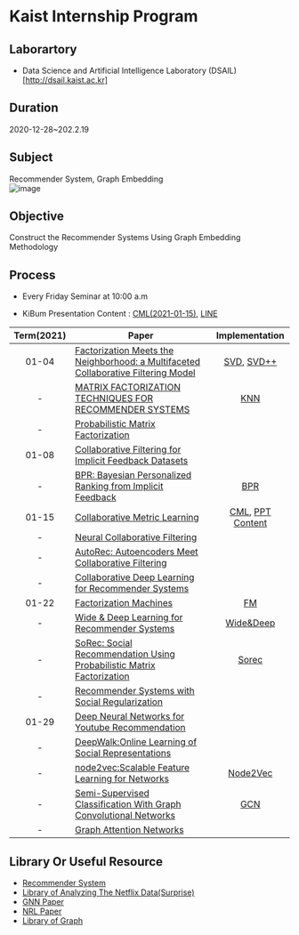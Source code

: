 # Kaist Internship Program  
## Laborartory  
* Data Science and Artificial Intelligence Laboratory (DSAIL)[http://dsail.kaist.ac.kr]  
## Duration  
2020-12-28~202.2.19
## Subject  
Recommender System, Graph Embedding  
![image](https://user-images.githubusercontent.com/68312164/103968901-1abece80-51a8-11eb-9f6b-1fab04c65bbe.png)  
## Objective  
Construct the Recommender Systems Using Graph Embedding Methodology   
## Process  
* Every Friday Seminar at 10:00 a.m  

* KiBum Presentation Content : [CML(2021-01-15)](https://github.com/rlqja1107/Kaist_Recommender_System/blob/master/Recommender_System/CML_%EA%B9%80%EA%B8%B0%EB%B2%94.pptx), [LINE](https://arxiv.org/pdf/1503.03578.pdf)   



| Term(2021) | Paper | Implementation |  
| :---: | --- | :---: |   
| 01-04 | [Factorization Meets the Neighborhood: a Multifaceted Collaborative Filtering Model](https://dl.acm.org/doi/pdf/10.1145/1401890.1401944) | [SVD](https://github.com/rlqja1107/Kaist_Recommender_System/tree/master/Recommender_System/SVD), [SVD++](https://github.com/rlqja1107/Kaist_Recommender_System/tree/master/Recommender_System/SVD_pp) |  
| - | [MATRIX FACTORIZATION TECHNIQUES FOR RECOMMENDER SYSTEMS](https://datajobs.com/data-science-repo/Recommender-Systems-%5bNetflix%5d.pdf) | [KNN](https://github.com/rlqja1107/Kaist_Recommender_System/tree/master/Recommender_System/CorMvg) |  
| - | [Probabilistic Matrix Factorization](https://papers.nips.cc/paper/2007/file/d7322ed717dedf1eb4e6e52a37ea7bcd-Paper.pdf) | |       
| 01-08 | [Collaborative Filtering for Implicit Feedback Datasets](http://yifanhu.net/PUB/cf.pdf)| |   
| - | [BPR: Bayesian Personalized Ranking from Implicit Feedback](https://arxiv.org/pdf/1205.2618.pdf)| [BPR](https://github.com/rlqja1107/Kaist_Recommender_System/tree/master/Recommender_System/BPR) |  
| 01-15 | [Collaborative Metric Learning](http://www.cs.cornell.edu/~ylongqi/paper/HsiehYCLBE17.pdf)| [CML](https://github.com/rlqja1107/Kaist_Recommender_System/tree/master/Recommender_System/CML), [PPT Content](https://github.com/rlqja1107/Kaist_Recommender_System/blob/master/Recommender_System/CML_%EA%B9%80%EA%B8%B0%EB%B2%94.pptx) |     
| - | [Neural Collaborative Filtering](https://arxiv.org/pdf/1708.05031.pdf ) | |  
| - | [AutoRec: Autoencoders Meet Collaborative Filtering](http://users.cecs.anu.edu.au/~u5098633/papers/www15.pdf) | |  
| - | [Collaborative Deep Learning for Recommender Systems](http://www.wanghao.in/paper/KDD15_CDL.pdf) | |  
| 01-22 | [Factorization Machines](https://ieeexplore.ieee.org/document/5694074) | [FM](https://github.com/rlqja1107/Kaist_Recommender_System/tree/master/Recommender_System/FM)  |  
| - | [Wide & Deep Learning for Recommender Systems](https://arxiv.org/abs/1606.07792) | [Wide&Deep](https://github.com/rlqja1107/Kaist_Recommender_System/tree/master/Recommender_System/Wide%26Deep) |  
| - | [SoRec: Social Recommendation Using Probabilistic Matrix Factorization](http://web.cs.ucla.edu/~yzsun/classes/2014Spring_CS7280/Papers/Recommendation/paper_cikm08_sorec_hao.pdf) | [Sorec](https://github.com/rlqja1107/Kaist_Recommender_System/tree/master/Recommender_System/Sorec) |    
| - | [Recommender Systems with Social Regularization](https://dennyzhou.github.io/papers/RSR.pdf) | |    
| 01-29 | [Deep Neural Networks for Youtube Recommendation](https://static.googleusercontent.com/media/research.google.com/ko//pubs/archive/45530.pdf) | |  
| - | [DeepWalk:Online Learning of Social Representations](https://arxiv.org/pdf/1403.6652.pdf) | |  
| - | [node2vec:Scalable Feature Learning for Networks](https://arxiv.org/pdf/1607.00653.pdf) | [Node2Vec](https://github.com/rlqja1107/Recommender_System/tree/master/Graph/node2vec) |  
| - | [Semi-Supervised Classification With Graph Convolutional Networks](https://arxiv.org/abs/1809.10341) | [GCN](https://github.com/rlqja1107/Recommender_System/tree/master/Graph/GCN) |  
| - | [Graph Attention Networks](https://arxiv.org/pdf/1710.10903.pdf) | |  


## Library Or Useful Resource  
* [Recommender System](https://github.com/jihoo-kim/awesome-RecSys)  
* [Library of Analyzing The Netflix Data(Surprise)](https://github.com/NicolasHug/Surprise)  
* [GNN Paper](https://github.com/thunlp/GNNPapers)  
* [NRL Paper](https://github.com/thunlp/NRLPapers)  
* [Library of Graph](https://pytorch-geometric.readthedocs.io/en/latest/)

